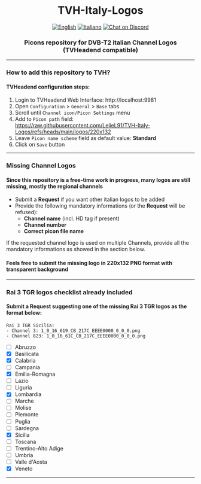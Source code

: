 <h1 align="center">TVH-Italy-Logos</h1>
<p align="center">
  <a href="https://github.com/LelieL91/TVH-Italy-Logos/blob/main/README.en.md">
    <img src="https://img.shields.io/badge/lang-en-red.svg"
      alt="English"></a>
  <a href="https://github.com/LelieL91/TVH-Italy-Logos/blob/main/README.md">
    <img src="https://img.shields.io/badge/lang-it-blue.svg"
      alt="Italiano"></a>
  <a href="https://discord.gg/6hwgFZaVuT">
    <img src="https://img.shields.io/discord/726791153483120680?logo=discord&logoColor=white"
      alt="Chat on Discord"></a>
</p>

<h3 align="center">Picons repository for DVB-T2 italian Channel Logos (TVHeadend compatible)</h3>

---
### How to add this repository to TVH?
#### TVHeadend configuration steps:
1. Login to TVHeadend Web Interface: http://localhost:9981
2. Open `Configuration` > `General` > `Base` tabs
3. Scroll until `Channel icon/Picon Settings` menu
4. Add to `Picon path` field: https://raw.githubusercontent.com/LelieL91/TVH-Italy-Logos/refs/heads/main/logos/220x132
5. Leave `Picon name scheme` field as default value: **Standard**
6. Click on `Save` button
---
### Missing Channel Logos
#### Since this repository is a free-time work in progress, many logos are still missing, mostly the regional channels
- Submit a **Request** if you want other italian logos to be added
- Provide the following mandatory informations (or the **Request** will be refused):
  - **Channel name** (incl. HD tag if present)
  - **Channel number**
  - **Correct picon file name**

If the requested channel logo is used on multiple Channels, provide all the mandatory informations as showed in the section below.
#### Feels free to submit the missing logo in 220x132 PNG format with transparent background
---
### Rai 3 TGR logos checklist already included
#### Submit a Request suggesting one of the missing Rai 3 TGR logos as the format below:
```
Rai 3 TGR Sicilia:
- Channel 3: 1_0_16_619_CB_217C_EEEE0000_0_0_0.png
- Channel 823: 1_0_16_61C_CB_217C_EEEE0000_0_0_0.png
```
- [ ] Abruzzo
- [x] Basilicata
- [x] Calabria
- [ ] Campania
- [x] Emilia-Romagna
- [ ] Lazio
- [ ] Liguria
- [x] Lombardia
- [ ] Marche
- [ ] Molise
- [ ] Piemonte
- [ ] Puglia
- [ ] Sardegna
- [x] Sicilia
- [ ] Toscana
- [ ] Trentino-Alto Adige
- [ ] Umbria
- [ ] Valle d'Aosta
- [x] Veneto
---
